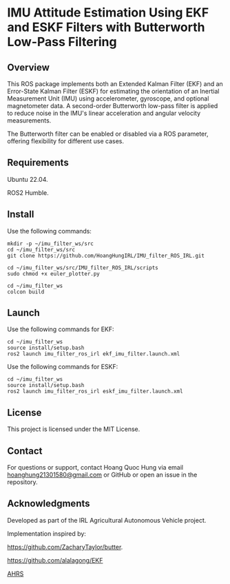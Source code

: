 # IMU Attitude Estimation Using EKF and ESKF Filters with Butterworth Low-Pass Filtering



## Overview

This ROS package implements both an Extended Kalman Filter (EKF) and an Error-State Kalman Filter (ESKF) for estimating the orientation of an Inertial Measurement Unit (IMU) using accelerometer, gyroscope, and optional magnetometer data. A second-order Butterworth low-pass filter is applied to reduce noise in the IMU's linear acceleration and angular velocity measurements.

The Butterworth filter can be enabled or disabled via a ROS parameter, offering flexibility for different use cases.

## Requirements

Ubuntu 22.04.

ROS2 Humble.

## Install

Use the following commands:

```
mkdir -p ~/imu_filter_ws/src
cd ~/imu_filter_ws/src
git clone https://github.com/HoangHungIRL/IMU_filter_ROS_IRL.git

cd ~/imu_filter_ws/src/IMU_filter_ROS_IRL/scripts
sudo chmod +x euler_plotter.py

cd ~/imu_filter_ws
colcon build
```
## Launch

Use the following commands for EKF:

```
cd ~/imu_filter_ws
source install/setup.bash
ros2 launch imu_filter_ros_irl ekf_imu_filter.launch.xml 
```
Use the following commands for ESKF:

```
cd ~/imu_filter_ws
source install/setup.bash
ros2 launch imu_filter_ros_irl eskf_imu_filter.launch.xml 
```

## License

This project is licensed under the MIT License.

## Contact

For questions or support, contact Hoang Quoc Hung via email hoanghung21301580@gmail.com or GitHub or open an issue in the repository.

## Acknowledgments


Developed as part of the IRL Agricultural Autonomous Vehicle project.


Implementation inspired by:

https://github.com/ZacharyTaylor/butter.

https://github.com/alalagong/EKF

[AHRS ](https://ahrs.readthedocs.io/en/latest/)

